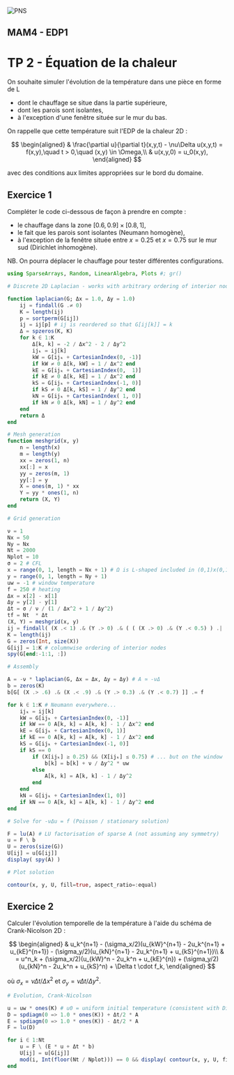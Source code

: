 ![PNS](http://caillau.perso.math.cnrs.fr/logo-pns.png)
## MAM4 - EDP1
# TP 2 - Équation de la chaleur

On souhaite simuler l'évolution de la température dans une pièce en forme de L
- dont le chauffage se situe dans la partie supérieure,
- dont les parois sont isolantes,
- à l'exception d'une fenêtre située sur le mur du bas.

On rappelle que cette température suit l'EDP de la chaleur 2D :

$$ \begin{aligned}
  & \frac{\partial u}{\partial t}(x,y,t) - \nu\Delta u(x,y,t) = f(x,y),\quad t > 0,\quad (x,y) \in \Omega,\\
  & u(x,y,0) = u_0(x,y),
\end{aligned} $$

avec des conditions aux limites appropriées sur le bord du domaine.

## Exercice 1

Compléter le code ci-dessous de façon à prendre en compte :
- le chauffage dans la zone $[0.6,0.9] \times [0.8,1]$,
- le fait que les parois sont isolantes (Neumann homogène),
- à l'exception de la fenêtre située entre $x = 0.25$ et $x = 0.75$ sur le mur sud (Dirichlet inhomogène).

NB. On pourra déplacer le chauffage pour tester différentes configurations.

```julia
using SparseArrays, Random, LinearAlgebra, Plots #; gr()

# Discrete 2D Laplacian - works with arbitrary ordering of interior nodes

function laplacian(G; Δx = 1.0, Δy = 1.0)
    ij = findall(G .≠ 0)
    K = length(ij)
    p = sortperm(G[ij])
    ij = ij[p] # ij is reordered so that G[ij[k]] = k
    Δ = spzeros(K, K)
    for k ∈ 1:K
        Δ[k, k] = -2 / Δx^2 - 2 / Δy^2
        ijₖ = ij[k]
        kW = G[ijₖ + CartesianIndex(0, -1)]
        if kW ≠ 0 Δ[k, kW] = 1 / Δx^2 end
        kE = G[ijₖ + CartesianIndex(0,  1)]
        if kE ≠ 0 Δ[k, kE] = 1 / Δx^2 end
        kS = G[ijₖ + CartesianIndex(-1, 0)]
        if kS ≠ 0 Δ[k, kS] = 1 / Δy^2 end
        kN = G[ijₖ + CartesianIndex( 1, 0)]
        if kN ≠ 0 Δ[k, kN] = 1 / Δy^2 end
    end
    return Δ
end

# Mesh generation
function meshgrid(x, y)
    n = length(x)
    m = length(y)
    xx = zeros(1, n)
    xx[:] = x
    yy = zeros(m, 1)
    yy[:] = y
    X = ones(m, 1) * xx
    Y = yy * ones(1, n)
    return (X, Y)
end

# Grid generation

ν = 1
Nx = 50
Ny = Nx
Nt = 2000
Nplot = 10
σ = 2 # CFL
x = range(0, 1, length = Nx + 1) # Ω is L-shaped included in (0,1)x(0,1)
y = range(0, 1, length = Ny + 1)
uw = -1 # window temperature
f = 250 # heating
Δx = x[2] - x[1]
Δy = y[2] - y[1]
Δt = σ / ν / (1 / Δx^2 + 1 / Δy^2)
tf = Nt  * Δt
(X, Y) = meshgrid(x, y)
ij = findall( (X .< 1) .& (Y .> 0) .& ( ( (X .> 0) .& (Y .< 0.5) ) .| ( (X .≥ 0.5) .& (Y .< 1) ) ) )
K = length(ij)
G = zeros(Int, size(X))
G[ij] = 1:K # columnwise ordering of interior nodes
spy(G[end:-1:1, :])

# Assembly

A = -ν * laplacian(G, Δx = Δx, Δy = Δy) # A ≃ -νΔ
b = zeros(K)
b[G[ (X .> .6) .& (X .< .9) .& (Y .> 0.3) .& (Y .< 0.7) ]] .= f

for k ∈ 1:K # Neumann everywhere...
    ijₖ = ij[k]
    kW = G[ijₖ + CartesianIndex(0, -1)]
    if kW == 0 A[k, k] = A[k, k] - 1 / Δx^2 end
    kE = G[ijₖ + CartesianIndex(0, 1)]
    if kE == 0 A[k, k] = A[k, k] - 1 / Δx^2 end
    kS = G[ijₖ + CartesianIndex(-1, 0)]
    if kS == 0
        if (X[ijₖ] ≥ 0.25) && (X[ijₖ] ≤ 0.75) # ... but on the window
            b[k] = b[k] + ν / Δy^2 * uw
        else
            A[k, k] = A[k, k] - 1 / Δy^2            
        end
    end
    kN = G[ijₖ + CartesianIndex(1, 0)]
    if kN == 0 A[k, k] = A[k, k] - 1 / Δy^2 end
end

# Solve for -νΔu = f (Poisson / stationary solution)

F = lu(A) # LU factorisation of sparse A (not assuming any symmetry)
u = F \ b
U = zeros(size(G))
U[ij] = u[G[ij]]
display( spy(A) )

# Plot solution

contour(x, y, U, fill=true, aspect_ratio=:equal)
```

## Exercice 2

Calculer l'évolution temporelle de la température à l'aide du schéma de Crank-Nicolson 2D :

$$ \begin{aligned}
  & u_k^{n+1} - (\sigma_x/2)(u_{kW}^{n+1} - 2u_k^{n+1} + u_{kE}^{n+1})
              - (\sigma_y/2)(u_{kN}^{n+1} - 2u_k^{n+1} + u_{kS}^{n+1})\\
  & = u^n_k   + (\sigma_x/2)(u_{kW}^n - 2u_k^n + u_{kE}^{n})
              + (\sigma_y/2)(u_{kN}^n - 2u_k^n + u_{kS}^n) + \Delta t \cdot f_k,
\end{aligned} $$

où $\sigma_x=\nu\Delta t/\Delta x^2$ et $\sigma_y=\nu\Delta t/\Delta y^2$.

```julia
# Evolution, Crank-Nicolson

u = uw * ones(K) # u0 = uniform initial temperature (consistent with Dirichlet) 
D = spdiagm(0 => 1.0 * ones(K)) + Δt/2 * A
E = spdiagm(0 => 1.0 * ones(K)) - Δt/2 * A
F = lu(D)

for i ∈ 1:Nt
    u = F \ (E * u + Δt * b)
    U[ij] = u[G[ij]]
    mod(i, Int(floor(Nt / Nplot))) == 0 && display( contour(x, y, U, fill=true, aspect_ratio=:equal) ) # contour plot
end
```
